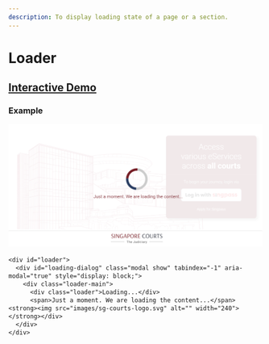 ```yaml
---
description: To display loading state of a page or a section.
---
```


# Loader

## [Interactive Demo](http://cloud.crimsonlogic.com/2021/website/jds/v1/components.html#loader-wrapper)

### Example

![](../.gitbook/assets/image%20%2818%29.png)

```text
<div id="loader">
  <div id="loading-dialog" class="modal show" tabindex="-1" aria-modal="true" style="display: block;">
    <div class="loader-main">
      <div class="loader">Loading...</div>
      <span>Just a moment. We are loading the content...</span><strong><img src="images/sg-courts-logo.svg" alt="" width="240"></strong></div>
  </div>
</div>
```


